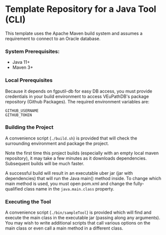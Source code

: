 # Template Repository for a Java Tool (CLI)

This template uses the Apache Maven build system and assumes a requirement to connect to an Oracle database.

### System Prerequisites:

- Java 11+
- Maven 3+

### Local Prerequisites

Because it depends on fgputil-db for easy DB access, you must provide credentials in your build
environment to access VEuPathDB's package repository (Github Packages).  The required environment
variables are:
```
GITHUB_USERNAME
GITHUB_TOKEN
```

### Building the Project

A convenience script (`./build.sh`) is provided that will check the surrounding environment and
package the project.

Note the first time this project builds (especially with an empty local maven repository), it may
take a few minutes as it downloads dependencies.  Subsequent builds will be much faster.

A successful build will result in an executable uber jar (jar with dependencies) that will run
the Java main() method inside.  To change which main method is used, you must open pom.xml and
change the fully-qualified class name in the `java.main.class` property.

### Executing the Tool

A convenience script (`./bin/sampleTool`) is provided which will find and execute the main class in
the executable jar (passing along any arguments).  You may wish to write additional scripts that
call various options on the main class or even call a main method in a different class.
